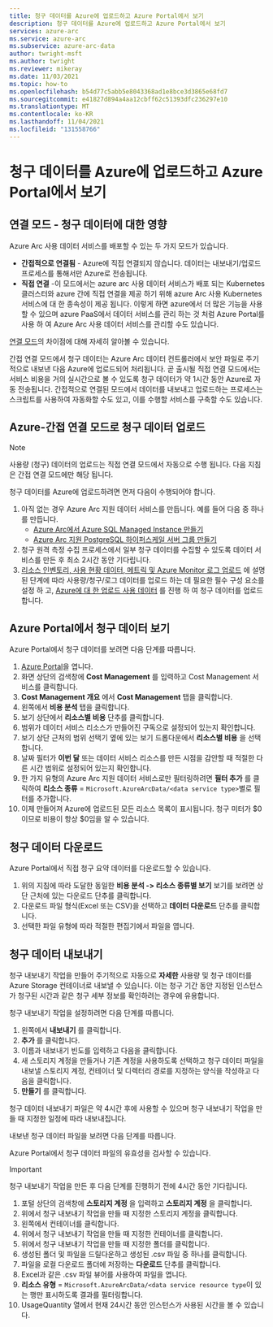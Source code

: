 ```yaml
---
title: 청구 데이터를 Azure에 업로드하고 Azure Portal에서 보기
description: 청구 데이터를 Azure에 업로드하고 Azure Portal에서 보기
services: azure-arc
ms.service: azure-arc
ms.subservice: azure-arc-data
author: twright-msft
ms.author: twright
ms.reviewer: mikeray
ms.date: 11/03/2021
ms.topic: how-to
ms.openlocfilehash: b54d77c5abb5e8043368ad1e8bce3d3865e68fd7
ms.sourcegitcommit: e41827d894a4aa12cbff62c51393dfc236297e10
ms.translationtype: MT
ms.contentlocale: ko-KR
ms.lasthandoff: 11/04/2021
ms.locfileid: "131558766"
---
```

# <a name="upload-billing-data-to-azure-and-view-it-in-the-azure-portal"></a>청구 데이터를 Azure에 업로드하고 Azure Portal에서 보기




## <a name="connectivity-modes---implications-for-billing-data"></a>연결 모드 - 청구 데이터에 대한 영향

Azure Arc 사용 데이터 서비스를 배포할 수 있는 두 가지 모드가 있습니다.

- **간접적으로 연결됨** - Azure에 직접 연결되지 않습니다. 데이터는 내보내기/업로드 프로세스를 통해서만 Azure로 전송됩니다.
- **직접 연결** -이 모드에서는 azure arc 사용 데이터 서비스가 배포 되는 Kubernetes 클러스터와 azure 간에 직접 연결을 제공 하기 위해 azure Arc 사용 Kubernetes 서비스에 대 한 종속성이 제공 됩니다. 이렇게 하면 azure에서 더 많은 기능을 사용할 수 있으며 azure PaaS에서 데이터 서비스를 관리 하는 것 처럼 Azure Portal를 사용 하 여 Azure Arc 사용 데이터 서비스를 관리할 수도 있습니다.  

[연결 모드](./connectivity.md)의 차이점에 대해 자세히 알아볼 수 있습니다.

간접 연결 모드에서 청구 데이터는 Azure Arc 데이터 컨트롤러에서 보안 파일로 주기적으로 내보낸 다음 Azure에 업로드되어 처리됩니다.  곧 출시될 직접 연결 모드에서는 서비스 비용을 거의 실시간으로 볼 수 있도록 청구 데이터가 약 1시간 동안 Azure로 자동 전송됩니다. 간접적으로 연결된 모드에서 데이터를 내보내고 업로드하는 프로세스는 스크립트를 사용하여 자동화할 수도 있고, 이를 수행할 서비스를 구축할 수도 있습니다.

## <a name="upload-billing-data-to-azure---indirectly-connected-mode"></a>Azure-간접 연결 모드로 청구 데이터 업로드

> [!NOTE]
> 사용량 (청구) 데이터의 업로드는 직접 연결 모드에서 자동으로 수행 됩니다. 다음 지침은 간접 연결 모드에만 해당 됩니다. 

청구 데이터를 Azure에 업로드하려면 먼저 다음이 수행되어야 합니다.

1. 아직 없는 경우 Azure Arc 지원 데이터 서비스를 만듭니다. 예를 들어 다음 중 하나를 만듭니다.
   - [Azure Arc에서 Azure SQL Managed Instance 만들기](create-sql-managed-instance.md)
   - [Azure Arc 지원 PostgreSQL 하이퍼스케일 서버 그룹 만들기](create-postgresql-hyperscale-server-group.md)
2. 청구 원격 측정 수집 프로세스에서 일부 청구 데이터를 수집할 수 있도록 데이터 서비스를 만든 후 최소 2시간 동안 기다립니다.
3. [리소스 인벤토리, 사용 현황 데이터, 메트릭 및 Azure Monitor 로그 업로드](upload-metrics-and-logs-to-azure-monitor.md) 에 설명 된 단계에 따라 사용량/청구/로그 데이터를 업로드 하는 데 필요한 필수 구성 요소를 설정 하 고, [Azure에 대 한 업로드 사용 데이터](upload-usage-data.md) 를 진행 하 여 청구 데이터를 업로드 합니다. 


## <a name="view-billing-data-in-azure-portal"></a>Azure Portal에서 청구 데이터 보기

Azure Portal에서 청구 데이터를 보려면 다음 단계를 따릅니다.

1. [Azure Portal](https://portal.azure.com)을 엽니다.
1. 화면 상단의 검색창에 **Cost Management** 를 입력하고 Cost Management 서비스를 클릭합니다.
1. **Cost Management 개요** 에서 **Cost Management** 탭을 클릭합니다.
1. 왼쪽에서 **비용 분석** 탭을 클릭합니다.
1. 보기 상단에서 **리소스별 비용** 단추를 클릭합니다.
1. 범위가 데이터 서비스 리소스가 만들어진 구독으로 설정되어 있는지 확인합니다.
1. 보기 상단 근처의 범위 선택기 옆에 있는 보기 드롭다운에서 **리소스별 비용** 을 선택합니다.
1. 날짜 필터가 **이번 달** 또는 데이터 서비스 리소스를 만든 시점을 감안할 때 적절한 다른 시간 범위로 설정되어 있는지 확인합니다.
1. 한 가지 유형의 Azure Arc 지원 데이터 서비스로만 필터링하려면 **필터 추가** 를 클릭하여 **리소스 종류** = `Microsoft.AzureArcData/<data service type>`별로 필터를 추가합니다.
1. 이제 만들어져 Azure에 업로드된 모든 리소스 목록이 표시됩니다. 청구 미터가 $0이므로 비용이 항상 $0임을 알 수 있습니다.

## <a name="download-billing-data"></a>청구 데이터 다운로드

Azure Portal에서 직접 청구 요약 데이터를 다운로드할 수 있습니다.

1. 위의 지침에 따라 도달한 동일한 **비용 분석 -> 리소스 종류별 보기** 보기를 보려면 상단 근처에 있는 다운로드 단추를 클릭합니다.
1. 다운로드 파일 형식(Excel 또는 CSV)을 선택하고 **데이터 다운로드** 단추를 클릭합니다.
1. 선택한 파일 유형에 따라 적절한 편집기에서 파일을 엽니다.

## <a name="export-billing-data"></a>청구 데이터 내보내기

청구 내보내기 작업을 만들어 주기적으로 자동으로 **자세한** 사용량 및 청구 데이터를 Azure Storage 컨테이너로 내보낼 수 있습니다. 이는 청구 기간 동안 지정된 인스턴스가 청구된 시간과 같은 청구 세부 정보를 확인하려는 경우에 유용합니다.

청구 내보내기 작업을 설정하려면 다음 단계를 따릅니다.

1. 왼쪽에서 **내보내기** 를 클릭합니다.
1. **추가** 를 클릭합니다.
1. 이름과 내보내기 빈도를 입력하고 다음을 클릭합니다.
1. 새 스토리지 계정을 만들거나 기존 계정을 사용하도록 선택하고 청구 데이터 파일을 내보낼 스토리지 계정, 컨테이너 및 디렉터리 경로를 지정하는 양식을 작성하고 다음을 클릭합니다.
1. **만들기** 를 클릭합니다.

청구 데이터 내보내기 파일은 약 4시간 후에 사용할 수 있으며 청구 내보내기 작업을 만들 때 지정한 일정에 따라 내보내집니다.

내보낸 청구 데이터 파일을 보려면 다음 단계를 따릅니다.

Azure Portal에서 청구 데이터 파일의 유효성을 검사할 수 있습니다. 

> [!IMPORTANT]
> 청구 내보내기 작업을 만든 후 다음 단계를 진행하기 전에 4시간 동안 기다립니다.

1. 포털 상단의 검색창에 **스토리지 계정** 을 입력하고 **스토리지 계정** 을 클릭합니다.
3. 위에서 청구 내보내기 작업을 만들 때 지정한 스토리지 계정을 클릭합니다.
4. 왼쪽에서 컨테이너를 클릭합니다.
5. 위에서 청구 내보내기 작업을 만들 때 지정한 컨테이너를 클릭합니다.
6. 위에서 청구 내보내기 작업을 만들 때 지정한 폴더를 클릭합니다.
7. 생성된 폴더 및 파일을 드릴다운하고 생성된 .csv 파일 중 하나를 클릭합니다.
8. 파일을 로컬 다운로드 폴더에 저장하는 **다운로드** 단추를 클릭합니다.
9. Excel과 같은 .csv 파일 뷰어를 사용하여 파일을 엽니다.
10. **리소스 유형** = `Microsoft.AzureArcData/<data service resource type`이 있는 행만 표시하도록 결과를 필터링합니다.
11. UsageQuantity 열에서 현재 24시간 동안 인스턴스가 사용된 시간을 볼 수 있습니다.
